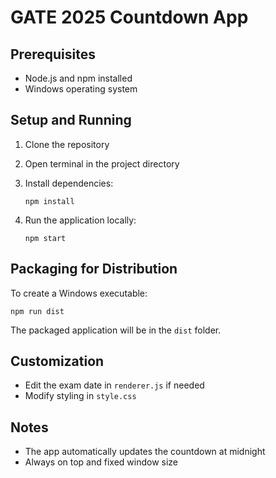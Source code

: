 # GATE 2025 Countdown App

## Prerequisites
- Node.js and npm installed
- Windows operating system

## Setup and Running

1. Clone the repository
2. Open terminal in the project directory
3. Install dependencies:
   ```
   npm install
   ```

4. Run the application locally:
   ```
   npm start
   ```

## Packaging for Distribution

To create a Windows executable:
```
npm run dist
```

The packaged application will be in the `dist` folder.

## Customization

- Edit the exam date in `renderer.js` if needed
- Modify styling in `style.css`

## Notes
- The app automatically updates the countdown at midnight
- Always on top and fixed window size
